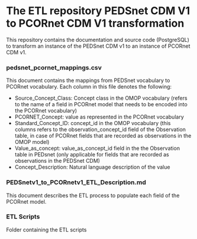 The ETL repository PEDSnet CDM V1 to PCORnet CDM V1 transformation
===============================================================================

This repository contains the documentation and source code (PostgreSQL) to transform an instance of the PEDSnet CDM v1 to an instance of PCORnet CDM v1. 

### pedsnet_pcornet_mappings.csv
This document contains the mappings from PEDSnet vocabulary to PCORnet vocabulary. Each column in this file denotes the following: 
- Source_Concept_Class: Concept class in the OMOP vocabulary (refers to the name of a field in PCORnet model that needs to be encoded into the PCORnet vocabulary) 
- PCORNET_Concept: value as represented in the PCORnet vocabulary
- Standard_Concept_ID: concept_id in the OMOP vocabulary (this columns refers to the observation_concept_id field of the Observation table, in case of PCORnet fields that are recorded as observations in the OMOP model) 
- Value_as_concept: value_as_concept_id field in the the Observation table in PEDsnet (only applicable for fields that are recorded as observations in the PEDSnet CDM)
- Concept_Description: Natural language description of the value


### PEDSnetv1_to_PCORnetv1_ETL_Description.md
This document describes the ETL process to populate each field of the PCORnet model. 

### ETL Scripts
Folder containing the ETL scripts
